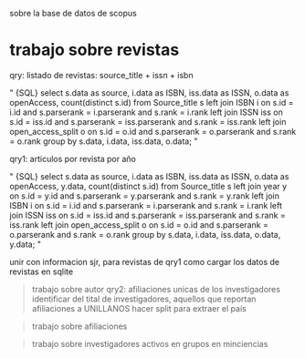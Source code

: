 sobre la base de datos de scopus

# trabajo sobre revistas

qry: listado de revistas: source_title + issn + isbn

" {SQL}
select s.data as source, i.data as ISBN, iss.data as ISSN, o.data as openAccess, count(distinct s.id) 
from Source_title s
left join ISBN i on s.id = i.id and s.parserank = i.parserank and s.rank = i.rank
left join ISSN iss on s.id = iss.id and s.parserank = iss.parserank and s.rank = iss.rank
left join open_access_split o on s.id = o.id and s.parserank = o.parserank and s.rank = o.rank
group by s.data, i.data, iss.data, o.data;
"

qry1: articulos por revista por año 

" {SQL}
select s.data as source, i.data as ISBN, iss.data as ISSN, o.data as openAccess, y.data, count(distinct s.id) 
from Source_title s
left join year y on s.id = y.id and s.parserank = y.parserank and s.rank = y.rank
left join ISBN i on s.id = i.id and s.parserank = i.parserank and s.rank = i.rank
left join ISSN iss on s.id = iss.id and s.parserank = iss.parserank and s.rank = iss.rank
left join open_access_split o on s.id = o.id and s.parserank = o.parserank and s.rank = o.rank
group by s.data, i.data, iss.data, o.data, y.data;
"

unir con informacion sjr, para revistas de qry1
como cargar los datos de revistas en sqlite

> trabajo sobre autor
qry2: afiliaciones unicas de los investigadores
identificar del tital de investigadores, aquellos que reportan afiliaciones a UNILLANOS
hacer split para extraer el país


> trabajo sobre afiliaciones

> trabajo sobre investigadores activos en grupos en minciencias

 
